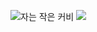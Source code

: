![자는 작은 커비](https://github.com/user-attachments/assets/cddf805c-b69d-4009-aca2-04be42b6d916)
<a href="https://june1193.tistory.com/" target="_blank">
<img src="https://img.shields.io/badge/TISTORY-000000?style=for-the-badge&logo=TISTORY&logoColor=white">
</a>





